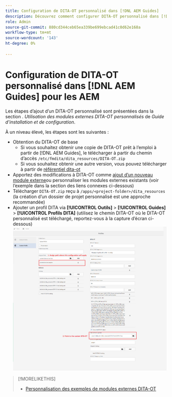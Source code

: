 ```yaml
---
title: Configuration de DITA-OT personnalisé dans [!DNL AEM Guides]
description: Découvrez comment configurer DITA-OT personnalisé dans [!DNL Adobe Experience Manager Guides]
role: Admin
source-git-commit: 880cd344ceb65ea339be699ebcad41c0d62e168a
workflow-type: tm+mt
source-wordcount: '143'
ht-degree: 0%

---
```


# Configuration de DITA-OT personnalisé dans [!DNL AEM Guides] pour les AEM

Les étapes d’ajout d’un DITA-OT personnalisé sont présentées dans la section . _Utilisation des modules externes DITA-OT personnalisés_ de _Guide d&#39;installation et de configuration_.

À un niveau élevé, les étapes sont les suivantes :

+ Obtention du DITA-OT de base
   + Si vous souhaitez obtenir une copie de DITA-OT prêt à l’emploi à partir de [!DNL AEM Guides], le télécharger à partir du chemin d’accès `/etc/fmdita/dita_resources/DITA-OT.zip`
   + Si vous souhaitez obtenir une autre version, vous pouvez télécharger à partir de [référentiel dita-ot](https://www.dita-ot.org/download)
+ Apportez des modifications à DITA-OT comme [ajout d’un nouveau module externe](https://www.dita-ot.org/dev/topics/plugins-installing.html)ou personnaliser les modules externes existants (voir l’exemple dans la section des liens connexes ci-dessous)
+ Télécharger `DITA-OT.zip` reçu à `/apps/<project-folder>/dita_resources` (la création d’un dossier de projet personnalisé est une approche recommandée)
+ Ajouter un profil DITA via **[!UICONTROL Outils]** > **[!UICONTROL Guides]** > **[!UICONTROL Profils DITA]** (utilisez le chemin DITA-OT où le DITA-OT personnalisé est téléchargé, reportez-vous à la capture d’écran ci-dessous)
  ![Profils DITA](assets/dita-profile.png)

>[!MORELIKETHIS]
>
>+ [Personnalisation des exemples de modules externes DITA-OT](https://www.dita-ot.org/dev/topics/pdf-customization.html)
